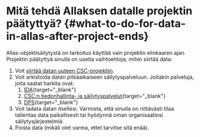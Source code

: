 
# Mitä tehdä Allaksen datalle projektin päätyttyä? {#what-to-do-for-data-in-allas-after-project-ends}

Allas-objektisäilytystä on tarkoitus käyttää vain projektin elinkaaren ajan.
Projektin päätyttyä sinulla on useita vaihtoehtoja, mihin siirtää data:

1. Voit
   [siirtää datan uuteen CSC-projektiin](./is-it-possible-to-move-data-in-allas-to-new-project.md).
2. Voit arkistoida datan pitkäaikaiseen säilytyspalveluun. Joitakin palveluja,
   joita saatat harkita ovat:
    1. [IDA](https://www.fairdata.fi/en/ida/){target="_blank"}
    2. [CSC:n tiedonhallinta- ja säilytyspalvelut](https://research.csc.fi/data-management){target="_blank"}
    3. [DPS](https://www.fairdata.fi/en/dps-for-research-data/){target="_blank"}
3. Voit ladata datan itsellesi. Varmista, että sinulla on riittävästi tilaa
   tallentaa data paikallisesti tai hyödynnä oman organisaatiosi säilytysjärjestelmiä.
4. Poista data (mikäli olet varma, ettet tarvitse sitä enää).
